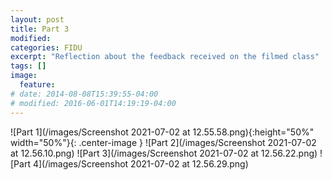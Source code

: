 ```yaml
---
layout: post
title: Part 3
modified:
categories: FIDU
excerpt: "Reflection about the feedback received on the filmed class"
tags: []
image:
  feature:
# date: 2014-08-08T15:39:55-04:00
# modified: 2016-06-01T14:19:19-04:00
---
```


![Part 1](/images/Screenshot 2021-07-02 at 12.55.58.png){:height="50%" width="50%"}{: .center-image }
![Part 2](/images/Screenshot 2021-07-02 at 12.56.10.png)
![Part 3](/images/Screenshot 2021-07-02 at 12.56.22.png)
![Part 4](/images/Screenshot 2021-07-02 at 12.56.29.png)
